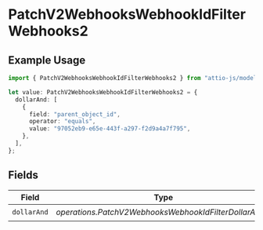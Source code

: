 # PatchV2WebhooksWebhookIdFilterWebhooks2

## Example Usage

```typescript
import { PatchV2WebhooksWebhookIdFilterWebhooks2 } from "attio-js/models/operations";

let value: PatchV2WebhooksWebhookIdFilterWebhooks2 = {
  dollarAnd: [
    {
      field: "parent_object_id",
      operator: "equals",
      value: "97052eb9-e65e-443f-a297-f2d9a4a7f795",
    },
  ],
};
```

## Fields

| Field                                                  | Type                                                   | Required                                               | Description                                            |
| ------------------------------------------------------ | ------------------------------------------------------ | ------------------------------------------------------ | ------------------------------------------------------ |
| `dollarAnd`                                            | *operations.PatchV2WebhooksWebhookIdFilterDollarAnd*[] | :heavy_check_mark:                                     | N/A                                                    |